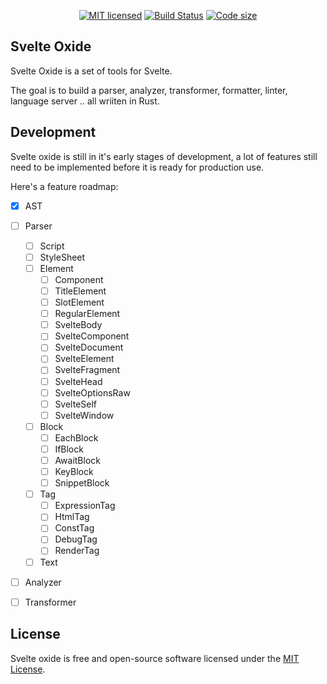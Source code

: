 <div align="center">

[![MIT licensed][license-badge]][license-url]
[![Build Status][ci-badge]][ci-url]
[![Code size][code-size-badge]][code-size-url]

</div>

## Svelte Oxide

Svelte Oxide is a set of tools for Svelte.

The goal is to build a parser, analyzer, transformer, formatter, linter, language server .. all wriiten in Rust.

## Development

Svelte oxide is still in it's early stages of development, a lot of features still need to be implemented before it
is ready for production use.

Here's a feature roadmap:

- [x] AST
- [ ] Parser
  - [ ] Script
  - [ ] StyleSheet
  - [ ] Element
    - [ ] Component
    - [ ] TitleElement
    - [ ] SlotElement
    - [ ] RegularElement
    - [ ] SvelteBody
    - [ ] SvelteComponent
    - [ ] SvelteDocument
    - [ ] SvelteElement
    - [ ] SvelteFragment
    - [ ] SvelteHead
    - [ ] SvelteOptionsRaw
    - [ ] SvelteSelf
    - [ ] SvelteWindow
  - [ ] Block
    - [ ] EachBlock
    - [ ] IfBlock
    - [ ] AwaitBlock
    - [ ] KeyBlock
    - [ ] SnippetBlock
  - [ ] Tag
    - [ ] ExpressionTag
    - [ ] HtmlTag
    - [ ] ConstTag
    - [ ] DebugTag
    - [ ] RenderTag
  - [ ] Text
- [ ] Analyzer
- [ ] Transformer


## License

Svelte oxide is free and open-source software licensed under the [MIT License](./LICENSE).

[license-badge]: https://img.shields.io/badge/license-MIT-blue.svg
[license-url]: https://github.com/a-rustacean/svelte-oxide/blob/main/LICENSE
[ci-badge]: https://github.com/a-rustacean/svelte-oxide/actions/workflows/ci.yml/badge.svg?event=push&branch=master
[ci-url]: https://github.com/a-rustacean/svelte-oxide/actions/workflows/ci.yml?query=event%3Apush+branch%3Amaster
[code-size-badge]: https://img.shields.io/github/languages/code-size/a-rustacean/svelte-oxide
[code-size-url]: https://github.com/a-rustacean/svelte-oxide
